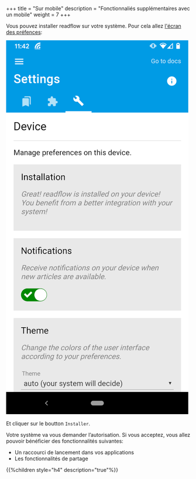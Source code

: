 +++
title = "Sur mobile"
description = "Fonctionnaliés supplémentaires avec un mobile"
weight = 7
+++

Vous pouvez installer readflow sur votre système.
Pour cela allez [l'écran des préfences](https://readflow.app/settings/preferences):

![](images/settings.png)

Et cliquer sur le boutton `Installer`.

Votre système va vous demander l’autorisation.
Si vous acceptez, vous allez pouvoir bénéficier des fonctionnalités suivantes:

- Un raccourci de lancement dans vos applications
- Les fonctionnalités de partage

{{%children style="h4" description="true"%}}
